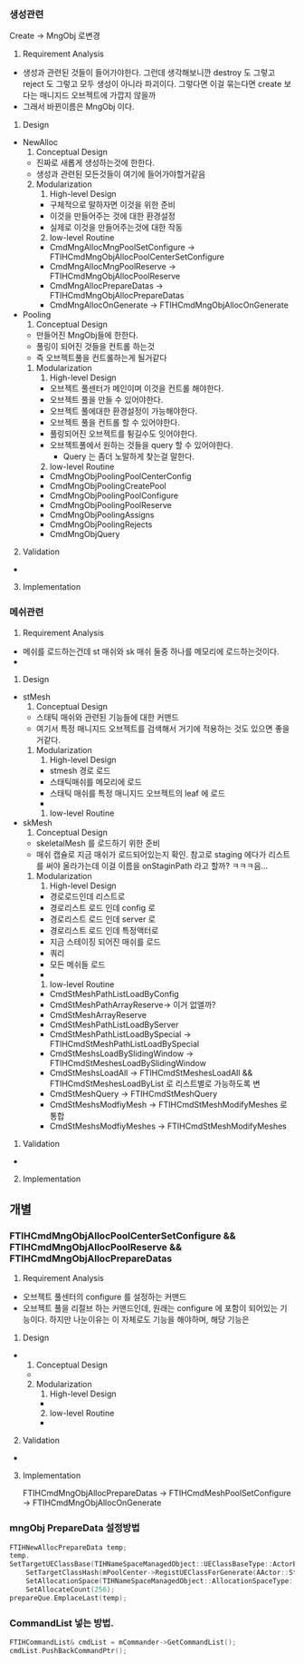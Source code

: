 ### 생성관련
Create -> MngObj 로변경
1. Requirement Analysis
+ 생성과 관련된 것들이 들어가야한다. 그런데 생각해보니깐 destroy 도 그렇고 reject 도 그렇고 모두 생성이 아니라 파괴이다. 그렇다면 이걸 묶는다면 create 보다는 매니지드 오브젝트에 가깝지 않을까
+ 그래서 바뀐이름은 MngObj 이다.
1. Design
+ NewAlloc
	1. Conceptual Design
	+ 진짜로 새롭게 생성하는것에 한한다.
	+ 생성과 관련된 모든것들이 여기에 들어가야할거같음
	2. Modularization
		1. High-level Design
		+ 구체적으로 말하자면 이것을 위한 준비
		+ 이것을 만들어주는 것에 대한 환경설정
		+ 실제로 이것을 만들어주는것에 대한 작동
		2. low-level Routine
		+ CmdMngAllocMngPoolSetConfigure -> FTIHCmdMngObjAllocPoolCenterSetConfigure
		+ CmdMngAllocMngPoolReserve -> FTIHCmdMngObjAllocPoolReserve
		+ CmdMngAllocPrepareDatas -> FTIHCmdMngObjAllocPrepareDatas
		+ CmdMngAllocOnGenerate -> FTIHCmdMngObjAllocOnGenerate
+ Pooling
	1. Conceptual Design
	+ 만들어진 MngObj들에 한한다.
	+ 풀링이 되어진 것들을 컨트롤 하는것
	+ 즉 오브젝트풀을 컨트롤하는게 될거같다
	1. Modularization
		1. High-level Design
		+ 오브젝트 풀센터가 메인이며 이것을 컨트롤 해야한다.
		+ 오브젝트 풀을 만들 수 있어야한다.
		+ 오브젝트 풀에대한 환경설정이 가능해야한다.
		+ 오브젝트 풀을 컨트롤 할 수 있어야한다.
		+ 풀링되어진 오브젝트를 튕길수도 잇어야한다.
		+ 오브젝트풀에서 원하는 것들을 query 할 수 있어야한다. 
			+ Query 는 좀더 노말하게 찾는걸 말한다. 
		2. low-level Routine
		+ CmdMngObjPoolingPoolCenterConfig
		+ CmdMngObjPoolingCreatePool
		+ CmdMngObjPoolingPoolConfigure
		+ CmdMngObjPoolingPoolReserve
		+ CmdMngObjPoolingAssigns
		+ CmdMngObjPoolingRejects
		+ CmdMngObjQuery
2. Validation
+ 
3. Implementation
### 메쉬관련
1. Requirement Analysis
+ 메쉬를 로드하는건데 st 매쉬와 sk 매쉬 둘중 하나를 메모리에 로드하는것이다.
+ 
1. Design
+ stMesh
	1. Conceptual Design
	+ 스태틱 매쉬와 관련된 기능들에 대한 커맨드
	+ 여기서 특정 매니지드 오브젝트를 검색해서 거기에 적용하는 것도 있으면 좋을거같다.
	1. Modularization
		1. High-level Design
		+ stmesh 경로 로드
		+ 스태틱매쉬를 메모리에 로드
		+ 스태틱 매쉬를 특정 매니지드 오브젝트의 leaf 에 로드
		+ 
		1. low-level Routine
+ skMesh
	1. Conceptual Design
	+ skeletalMesh 를 로드하기 위한 준비
	+ 매쉬 캡슐로 지금 매쉬가 로드되어있는지 확인. 참고로 staging 에다가 리스트를 써야 올라가는데 이걸 이름을 onStaginPath 라고 할까? ㅋㅋㅋ음...
	1. Modularization
		1. High-level Design
		+ 경로로드인데 리스트로
		+ 경로리스트 로드 인데 config 로
		+ 경로리스트 로드 인데 server 로
		+ 경로리스트 로드 인데 특정액터로 
		+ 지금 스테이징 되어진 매쉬를 로드
		+ 쿼리
		+ 모든 메쉬들 로드
		+ 
		1. low-level Routine
		+ CmdStMeshPathListLoadByConfig
		+ CmdStMeshPathArrayReserve-> 이거 없앨까?
		+ CmdStMeshArrayReserve
		+ CmdStMeshPathListLoadByServer
		+ CmdStMeshPathListLoadBySpecial -> FTIHCmdStMeshPathListLoadBySpecial
		+ CmdStMeshsLoadBySlidingWindow -> FTIHCmdStMeshesLoadBySlidingWindow
		+ CmdStMeshsLoadAll -> FTIHCmdStMeshesLoadAll && FTIHCmdStMeshesLoadByList 로 리스트별로 가능하도록 변
		+ CmdStMeshQuery -> FTIHCmdStMeshQuery
		+ CmdStMeshsModfiyMesh -> FTIHCmdStMeshModifyMeshes 로 통합
		+ CmdStMeshsModfiyMeshes -> FTIHCmdStMeshModifyMeshes
1. Validation
+ 
2. Implementation

## 개별
### FTIHCmdMngObjAllocPoolCenterSetConfigure && FTIHCmdMngObjAllocPoolReserve && FTIHCmdMngObjAllocPrepareDatas
1. Requirement Analysis
+ 오브젝트 풀센터의 configure 를 설정하는 커맨드
+ 오브젝트 풀을 리절브 하는 커맨드인데, 원래는 configure  에 포함이 되어있는 기능이다. 하지만 나눈이유는 이 자체로도 기능을 해야하며, 해당 기능은 
1. Design
+  
	1. Conceptual Design
	+ 
	2. Modularization
		1. High-level Design
		+ 
		2. low-level Routine
		+ 
2. Validation
+ 
3. Implementation

	FTIHCmdMngObjAllocPrepareDatas -> FTIHCmdMeshPoolSetConfigure -> FTIHCmdMngObjAllocOnGenerate
### mngObj PrepareData 설정방법
```c++
FTIHNewAllocPrepareData temp;
temp.
SetTargetUEClassBase(TIHNameSpaceManagedObject::UEClassBaseType::ActorBase).
	SetTargetClassHash(mPoolCenter->RegistUEClassForGenerate(AActor::StaticClass())).
	SetAllocationSpace(TIHNameSpaceManagedObject::AllocationSpaceType::LocalSpace).
	SetAllocateCount(256);
prepareQue.EmplaceLast(temp);


```
### CommandList 넣는 방법.
```cpp
FTIHCommandList& cmdList = mCommander->GetCommandList();
cmdList.PushBackCommandPtr();

```
